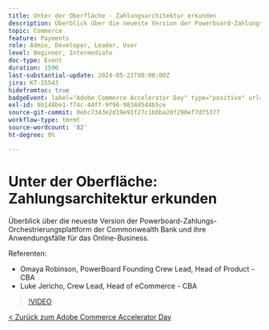 ```yaml
---
title: Unter der Oberfläche - Zahlungsarchitektur erkunden
description: Überblick über die neueste Version der Powerboard-Zahlungs-Orchestrierungsplattform der Commonwealth Bank und ihre Anwendungsfälle für das Online-Business.
topic: Commerce
feature: Payments
role: Admin, Developer, Leader, User
level: Beginner, Intermediate
doc-type: Event
duration: 1590
last-substantial-update: 2024-05-21T00:00:00Z
jira: KT-15543
hidefromtoc: true
badgeEvent: label="Adobe Commerce Accelerator Day" type="positive" url="https://experienceleague.adobe.com/en/docs/events/apac-commerce-recordings/2024/overview"
exl-id: 9b148be1-f74c-44ff-9f96-9834d5d4b5ce
source-git-commit: 0ebc7343e2d19e91f27c1bbba20f290ef7df5377
workflow-type: tm+mt
source-wordcount: '82'
ht-degree: 0%

---
```


# Unter der Oberfläche: Zahlungsarchitektur erkunden

Überblick über die neueste Version der Powerboard-Zahlungs-Orchestrierungsplattform der Commonwealth Bank und ihre Anwendungsfälle für das Online-Business.

Referenten:

+ Omaya Robinson, PowerBoard Founding Crew Lead, Head of Product - CBA
+ Luke Jericho, Crew Lead, Head of eCommerce - CBA

>[!VIDEO](https://video.tv.adobe.com/v/3429270/?learn=on)

[&lt; Zurück zum Adobe Commerce Accelerator Day](./overview.md)
